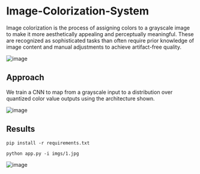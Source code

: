 # Image-Colorization-System

Image colorization is the process of assigning colors to a grayscale image to make it more aesthetically appealing and perceptually meaningful. These are recognized as sophisticated tasks than often require prior knowledge of image content and manual adjustments to achieve artifact-free quality.

![image](https://user-images.githubusercontent.com/64821137/188227907-666ff003-9e30-40b9-b3a7-b5df11df29b0.png)

## Approach

We train a CNN to map from a grayscale input to a distribution over quantized color value outputs using the architecture shown. 

![image](https://user-images.githubusercontent.com/64821137/188229119-fba122d4-5041-4a2b-a9b1-262a5a5efff7.png)

## Results

```
pip install -r requirements.txt

python app.py -i imgs/1.jpg
```

![image](https://user-images.githubusercontent.com/64821137/188229793-2f3d5851-51f2-4611-ae49-0d87597513f0.png)

